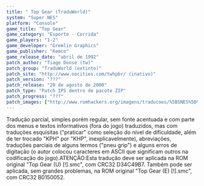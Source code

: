 ```yaml
---
title: " Top Gear (TraduWorld)"
system: "Super NES"
platform: "Console"
game_title: "Top Gear"
game_category: "Esporte - Corrida"
game_players: "1-2"
game_developer: "Gremlin Graphics"
game_publisher: "Kemco"
game_release_date: "abril de 1992"
patch_author: "Tiago Donse (tw)"
patch_group: "TraduWorld (extinto)"
patch_site: "http://www.oocities.com/twhpbr/ (inativo)"
patch_version: "???"
patch_release: "20 de agosto de 2000"
patch_type: "Patch IPS dentro de pacote ZIP"
patch_progress: "???"
patch_images: ["http://www.romhackers.org/imagens/traducoes/%5BSNES%5D%20Top%20Gear%20-%20TraduWorld%20-%201.png","http://www.romhackers.org/imagens/traducoes/%5BSNES%5D%20Top%20Gear%20-%20TraduWorld%20-%202.png","http://www.romhackers.org/imagens/traducoes/%5BSNES%5D%20Top%20Gear%20-%20TraduWorld%20-%203.png"]
---
```

Tradução parcial, simples porém regular, sem fonte acentuada e com parte dos menus e textos informativos (fora do jogo) traduzidos, mas com traduções esquisitas ("praticar" como seleção do nível de dificuldade, além de ter trocado "KPH" por "KHP", inexplicavelmente), abreviações, traduções parciais de alguns termos ("pneu grip") e alguns erros de digitação (o autor colocou caracteres em ASCII que significam outros na codificação do jogo).ATENÇÃO:Esta tradução deve ser aplicada na ROM original "Top Gear (U) [!].smc", com CRC32 D34C49B7. Também pode ser aplicada, sem grandes problemas, na ROM original "Top Gear (E) [!].smc", com CRC32 B0150052.